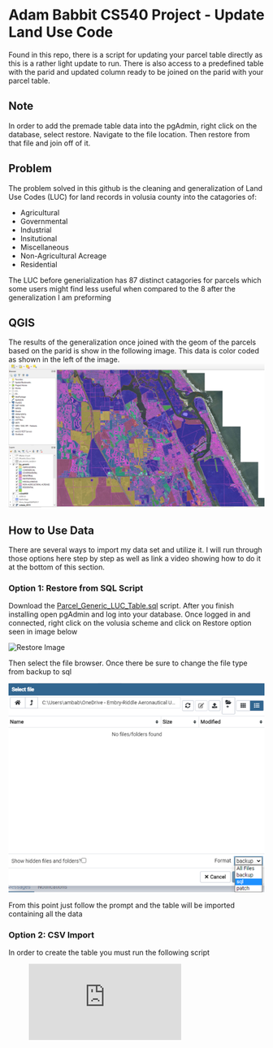 # Adam Babbit CS540 Project - Update Land Use Code
Found in this repo, there is a script for updating your parcel table directly as this is a rather light update to run. There is also access to a predefined table with the parid and updated column ready to be joined on the parid with your parcel table.
## Note
In order to add the premade table data into the pgAdmin, right click on the database, select restore. Navigate to the file location. Then restore from that file and join off of it.
## Problem
The problem solved in this github is the cleaning and generalization of Land Use Codes (LUC) for land records in volusia county into the catagories of: 
* Agricultural
* Governmental
* Industrial
* Insitutional
* Miscellaneous
* Non-Agricultural Acreage
* Residential

The LUC before generialization has 87 distinct catagories for parcels which some users might find less useful when compared to the 8 after the generalization I am preforming

## QGIS
The results of the generalization once joined with the geom of the parcels based on the parid is show in the following image. This data is color coded as shown in the left of the image. 
![Image of QGIS results](https://github.com/ambabbit/cs540_Project/blob/main/Images/Generic_Image.PNG?raw=true)

## How to Use Data
There are several ways to import my data set and utilize it. I will run through those options here step by step as well as link a video showing how to do it at the bottom of this section.
### Option 1: Restore from SQL Script
Download the [Parcel_Generic_LUC_Table.sql](https://github.com/ambabbit/cs540_Project/blob/main/parcel_generic_luc_table.sql) script. After you finish installing open pgAdmin and log into your database. Once logged in and connected, right click on the volusia scheme and click on Restore option seen in image below 

![Restore Image](https://user-images.githubusercontent.com/36246037/116801093-9ab0d180-aad4-11eb-826f-a9df4d0b4883.png)

Then select the file browser. Once there be sure to change the file type from backup to sql

![Select SQL](https://github.com/ambabbit/cs540_Project/blob/main/Images/sql.png)

From this point just follow the prompt and the table will be imported containing all the data 

### Option 2: CSV Import

In order to create the table you must run the following script


<figure class="video_container">
  <iframe src="https://www.youtube.com/watch?v=brRnnZlcht0&ab_channel=EliseandSam" frameborder="0" allowfullscreen="true"></iframe>
</figure>
